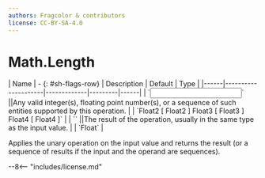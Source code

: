 ```yaml
---
authors: Fragcolor & contributors
license: CC-BY-SA-4.0
---
```



# Math.Length

<div class="sh-parameters" markdown="1">
| Name | - {: #sh-flags-row} | Description | Default | Type |
|------|---------------------|-------------|---------|------|
| `<input>` ||Any valid integer(s), floating point number(s), or a sequence of such entities supported by this operation. | | `Float2 [ Float2 ] Float3 [ Float3 ] Float4 [ Float4 ]` |
| `<output>` ||The result of the operation, usually in the same type as the input value. | | `Float` |

</div>

Applies the unary operation on the input value and returns the result (or a sequence of results if the input and the operand are sequences).

--8<-- "includes/license.md"
